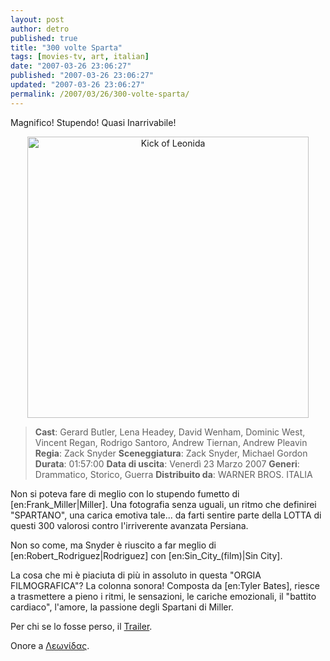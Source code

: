 ```yaml
---
layout: post
author: detro
published: true
title: "300 volte Sparta"
tags: [movies-tv, art, italian]
date: "2007-03-26 23:06:27"
published: "2007-03-26 23:06:27"
updated: "2007-03-26 23:06:27"
permalink: /2007/03/26/300-volte-sparta/
---
```


Magnifico! Stupendo! Quasi Inarrivabile!

<div align="center"><img src="http://upload.wikimedia.org/wikipedia/en/f/ff/This.Is.Sparta_GN.to.film.jpg" alt="Kick of Leonida" width="450" /></div>

<blockquote>
<strong>Cast</strong>: Gerard Butler, Lena Headey, David Wenham, Dominic West, Vincent Regan, Rodrigo Santoro, Andrew Tiernan, Andrew Pleavin
<strong>Regia</strong>: Zack Snyder
<strong>Sceneggiatura</strong>: Zack Snyder, Michael Gordon
<strong>Durata</strong>: 01:57:00
<strong>Data di uscita</strong>: Venerdì 23 Marzo 2007
<strong>Generi</strong>: Drammatico, Storico, Guerra
<strong>Distribuito da</strong>: WARNER BROS. ITALIA
</blockquote>

Non si poteva fare di meglio con lo stupendo fumetto di [en:Frank_Miller|Miller].
Una fotografia senza uguali, un ritmo che definirei "SPARTANO", una carica emotiva tale... da farti sentire parte della LOTTA di questi 300 valorosi contro l'irriverente avanzata Persiana.

Non so come, ma Snyder è riuscito a far meglio di [en:Robert_Rodriguez|Rodriguez] con [en:Sin_City_(film)|Sin City].

La cosa che mi è piaciuta di più in assoluto in questa "ORGIA FILMOGRAFICA"? La colonna sonora! Composta da [en:Tyler Bates], riesce a trasmettere a pieno i ritmi, le sensazioni, le cariche emozionali, il "battito cardiaco", l'amore, la passione degli Spartani di Miller.

Per chi se lo fosse perso, il <a href="http://www.detronizator.org/2007/03/04/video-of-the-day-26/">Trailer</a>.

Onore a <a href="http://it.wikipedia.org/wiki/Leonida%2C_Re_di_Sparta">Λεωνίδας</a>.
